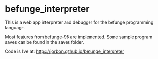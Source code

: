 # befunge_interpreter
This is a web app interpreter and debugger for the befunge programming language.

Most features from befunge-98 are implemented. Some sample program saves can be found in the saves folder.

Code is live at: https://jorbon.github.io/befunge_interpreter